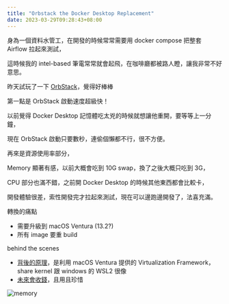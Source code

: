 ```yaml
---
title: "Orbstack the Docker Desktop Replacement"
date: 2023-03-29T09:28:43+08:00
---
```


身為一個資料水管工，在開發的時候常常需要用 docker compose 把整套 Airflow 拉起來測試，

這時候我的 intel-based 筆電常常就會起飛，在咖啡廳都被路人瞪，讓我非常不好意思。


昨天試玩了一下 [OrbStack](https://orbstack.dev/)，覺得好棒棒

第一點是 OrbStack 啟動速度超級快！

以前覺得 Docker Desktop 記憶體吃太兇的時候就想讓他重開，要等等上一分鐘，

現在 OrbStack 啟動只要數秒，連偷個懶都不行，很不方便。

再來是資源使用率部分，

Memory 顯著有感，以前大概會吃到 10G swap，換了之後大概只吃到 3G，

CPU 部分也滿不錯，之前開 Docker Desktop 的時候其他東西都會比較卡，

開發體驗很差，索性開發完才拉起來測試，現在可以邊跑邊開發了，法喜充滿。


轉換的痛點
- 需要升級到 macOS Ventura (13.2?)
- 所有 image 要重 build


behind the scenes
- [背後的原理](https://docs.orbstack.dev/architecture)，是利用 macOS Ventura 提供的 Virtualization Framework，share kernel 跟 windows 的 WSL2 很像
- [未來會收錢](https://docs.orbstack.dev/faq#free)，且用且珍惜


![memory](https://i.imgur.com/MMTcw9f.png)
